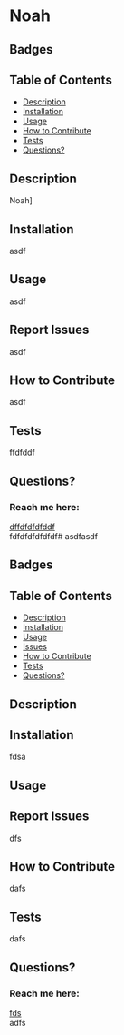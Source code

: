 # Noah
  ## Badges
  ## Table of Contents
  * [Description](#description)
  * [Installation](#installation)
  * [Usage](#usage)
  * [How to Contribute](#how-to-contribute)
  * [Tests](#tests)
  * [Questions?](#questions)
  ## Description
  Noah]
  ## Installation
  asdf
  ## Usage
  asdf
  ## Report Issues
  asdf
  ## How to Contribute
  asdf
  ## Tests
  ffdfddf
  ## Questions?
  ### Reach me here: 
  [dffdfdfdfddf](https://github.com/dffdfdfdfddf)  
  fdfdfdfdfdfdf# asdfasdf
  ## Badges
  ## Table of Contents
  * [Description](#description)
  * [Installation](#installation)
  * [Usage](#usage)
  * [Issues](#issues)
  * [How to Contribute](#how-to-contribute)
  * [Tests](#tests)
  * [Questions?](#questions)
  ## Description
  
  ## Installation
  fdsa
  ## Usage
  
  ## Report Issues
  dfs
  ## How to Contribute
  dafs
  ## Tests
  dafs
  ## Questions?
  ### Reach me here: 
  [fds](https://github.com/fds)  
  adfs